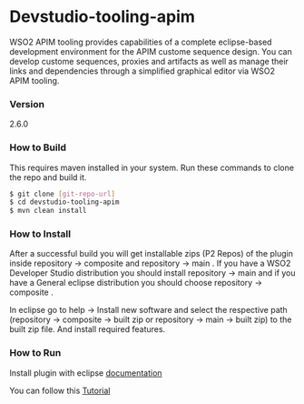 # Devstudio-tooling-apim

WSO2 APIM tooling provides capabilities of a complete eclipse-based development environment for the APIM custome sequence design. You can develop custome sequences, proxies and artifacts as well as manage their links and dependencies through a simplified graphical editor via WSO2 APIM tooling.

### Version
2.6.0

### How to Build
This requires maven installed in your system. Run these commands to clone the repo and build it.
```sh
$ git clone [git-repo-url]
$ cd devstudio-tooling-apim
$ mvn clean install
```
### How to Install

After a successful build you will get installable zips (P2 Repos) of the plugin inside repository -> composite and repository -> main . If you have a WSO2 Developer Studio distribution you should install repository -> main and if you have a General eclipse distribution you should choose repository -> composite . 

In eclipse go to help -> Install new software and select the respective path (repository -> composite -> built zip or repository -> main -> built zip)  to the built zip file. And install required features.

### How to Run

Install plugin with eclipse  [documentation](https://docs.wso2.com/display/AM200/Installing+the+API+Manager+Tooling+Plug-In)

You can  follow this [Tutorial](https://docs.wso2.com/display/AM200/Change+the+Default+Mediation+Flow+of+API+Requests)



